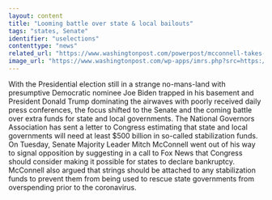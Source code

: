 ```yaml
---
layout: content
title: "Looming battle over state & local bailouts"
tags: "states, Senate"
identifier: "uselections"
contenttype: "news"
related_url: "https://www.washingtonpost.com/powerpost/mcconnell-takes-flak-after-suggesting-bankruptcy-for-states-rather-than-bailouts/2020/04/23/f70311fe-8560-11ea-a3eb-e9fc93160703_story.html"
image_url: "https://www.washingtonpost.com/wp-apps/imrs.php?src=https://arc-anglerfish-washpost-prod-washpost.s3.amazonaws.com/public/AGMOHSUFNEI6VI7L5H6JGFQHAM.jpg&w=1440"
---
```

With the Presidential election still in a strange no-mans-land with presumptive Democratic nominee Joe Biden trapped in his basement and President Donald Trump dominating the airwaves with poorly received daily press conferences, the focus shifted to the Senate and the coming battle over extra funds for state and local governments.  The National Governors Association has sent a letter to Congress estimating that state and local governments will need at least $500 billion in so-called stabilization funds.  On Tuesday, Senate Majority Leader Mitch McConnell went out of his way to signal opposition by suggesting in a call to Fox News that Congress should consider making it possible for states to declare bankruptcy.   McConnell also argued that strings should be attached to any stabilization funds to prevent them from being used to rescue state governments from overspending prior to the coronavirus.  